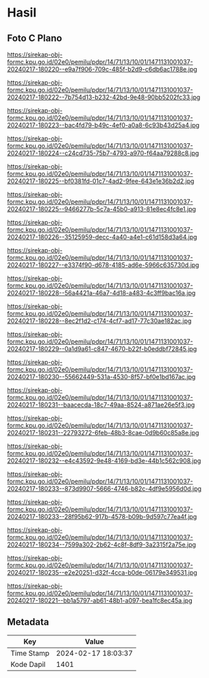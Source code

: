 # Hasil

## Foto C Plano

https://sirekap-obj-formc.kpu.go.id/02e0/pemilu/pdpr/14/71/13/10/01/1471131001037-20240217-180220--e9a7f906-709c-485f-b2d9-c6db6ac1788e.jpg

https://sirekap-obj-formc.kpu.go.id/02e0/pemilu/pdpr/14/71/13/10/01/1471131001037-20240217-180222--7b754d13-b232-42bd-9e48-90bb5202fc33.jpg

https://sirekap-obj-formc.kpu.go.id/02e0/pemilu/pdpr/14/71/13/10/01/1471131001037-20240217-180223--bac4fd79-b49c-4ef0-a0a8-6c93b43d25a4.jpg

https://sirekap-obj-formc.kpu.go.id/02e0/pemilu/pdpr/14/71/13/10/01/1471131001037-20240217-180224--c24cd735-75b7-4793-a970-f64aa79288c8.jpg

https://sirekap-obj-formc.kpu.go.id/02e0/pemilu/pdpr/14/71/13/10/01/1471131001037-20240217-180225--bf0381fd-01c7-4ad2-9fee-643e1e36b2d2.jpg

https://sirekap-obj-formc.kpu.go.id/02e0/pemilu/pdpr/14/71/13/10/01/1471131001037-20240217-180225--9466277b-5c7a-45b0-a913-81e8ec4fc8e1.jpg

https://sirekap-obj-formc.kpu.go.id/02e0/pemilu/pdpr/14/71/13/10/01/1471131001037-20240217-180226--35125959-decc-4a40-a4e1-c61d158d3a64.jpg

https://sirekap-obj-formc.kpu.go.id/02e0/pemilu/pdpr/14/71/13/10/01/1471131001037-20240217-180227--e3374f90-d678-4185-ad6e-5966c635730d.jpg

https://sirekap-obj-formc.kpu.go.id/02e0/pemilu/pdpr/14/71/13/10/01/1471131001037-20240217-180228--56a4421a-46a7-4d18-a483-4c3ff9bac16a.jpg

https://sirekap-obj-formc.kpu.go.id/02e0/pemilu/pdpr/14/71/13/10/01/1471131001037-20240217-180228--8ec2f1d2-c174-4cf7-ad17-77c30ae182ac.jpg

https://sirekap-obj-formc.kpu.go.id/02e0/pemilu/pdpr/14/71/13/10/01/1471131001037-20240217-180229--0a1d9a61-c847-4670-b22f-b0eddbf72845.jpg

https://sirekap-obj-formc.kpu.go.id/02e0/pemilu/pdpr/14/71/13/10/01/1471131001037-20240217-180230--55662449-531a-4530-8f57-bf0e1bd167ac.jpg

https://sirekap-obj-formc.kpu.go.id/02e0/pemilu/pdpr/14/71/13/10/01/1471131001037-20240217-180231--baacecda-18c7-49aa-8524-a871ae26e5f3.jpg

https://sirekap-obj-formc.kpu.go.id/02e0/pemilu/pdpr/14/71/13/10/01/1471131001037-20240217-180231--22793272-6feb-48b3-8cae-0d9b60c85a8e.jpg

https://sirekap-obj-formc.kpu.go.id/02e0/pemilu/pdpr/14/71/13/10/01/1471131001037-20240217-180232--e4c43592-9e48-4169-bd3e-44b1c562c908.jpg

https://sirekap-obj-formc.kpu.go.id/02e0/pemilu/pdpr/14/71/13/10/01/1471131001037-20240217-180233--873d9907-5666-4746-b82c-4df9e5956d0d.jpg

https://sirekap-obj-formc.kpu.go.id/02e0/pemilu/pdpr/14/71/13/10/01/1471131001037-20240217-180233--28f95b62-917b-4578-b09b-9d597c77ea4f.jpg

https://sirekap-obj-formc.kpu.go.id/02e0/pemilu/pdpr/14/71/13/10/01/1471131001037-20240217-180234--7599a302-2b62-4c8f-8df9-3a2315f2a75e.jpg

https://sirekap-obj-formc.kpu.go.id/02e0/pemilu/pdpr/14/71/13/10/01/1471131001037-20240217-180235--e2e20251-d32f-4cca-b0de-06179e349531.jpg

https://sirekap-obj-formc.kpu.go.id/02e0/pemilu/pdpr/14/71/13/10/01/1471131001037-20240217-180221--bb1a5797-ab61-48b1-a097-bea1fc8ec45a.jpg


## Metadata

| Key        | Value               |
| ---------- | ------------------- |
| Time Stamp | 2024-02-17 18:03:37 |
| Kode Dapil | 1401                |



